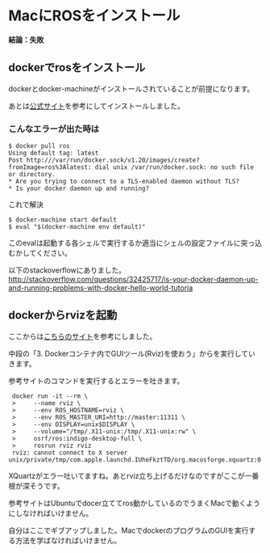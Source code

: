 # MacにROSをインストール
**結論：失敗**

## dockerでrosをインストール
dockerとdocker-machineがインストールされていることが前提になります。

あとは[公式サイト](http://wiki.ros.org/docker/Tutorials/Docker)を参考にしてインストールしました。

### こんなエラーが出た時は
```
$ docker pull ros
Using default tag: latest
Post http:///var/run/docker.sock/v1.20/images/create?fromImage=ros%3Alatest: dial unix /var/run/docker.sock: no such file or directory.
* Are you trying to connect to a TLS-enabled daemon without TLS?
* Is your docker daemon up and running?
```

これで解決
```
$ docker-machine start default
$ eval "$(docker-machine env default)"
```
このevalは起動する各シェルで実行するか適当にシェルの設定ファイルに突っ込むかしてください。

以下のstackoverflowにありました。
http://stackoverflow.com/questions/32425717/is-your-docker-daemon-up-and-running-problems-with-docker-hello-world-tutoria

## dockerからrvizを起動
ここからは[こちらのサイト](http://tech-sketch.jp/2015/10/ros-docker-1.html)を参考にしました。

中段の「3. Dockerコンテナ内でGUIツール(Rviz)を使おう」からを実行していきます。

参考サイトのコマンドを実行するとエラーを吐きます。
```
 docker run -it --rm \
 >     --name rviz \
 >     --env ROS_HOSTNAME=rviz \
 >     --env ROS_MASTER_URI=http://master:11311 \
 >     --env DISPLAY=unix$DISPLAY \
 >     --volume="/tmp/.X11-unix:/tmp/.X11-unix:rw" \
 >     osrf/ros:indigo-desktop-full \
 >     rosrun rviz rviz
 rviz: cannot connect to X server unix/private/tmp/com.apple.launchd.IUheFkztTD/org.macosforge.xquartz:0
```

XQuartzがエラー吐いてますね。あとrviz立ち上げるだけなのですがここが一番根が深そうです。

参考サイトはUbuntuでdocer立ててros動かしているのでうまくMacで動くようにしなければいけません。

自分はここでギブアップしました。MacでdockerのプログラムのGUIを実行する方法を学ばなければいけません。
